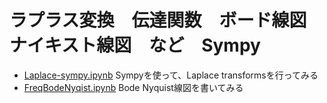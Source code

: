 # ラプラス変換　伝達関数　ボード線図　ナイキスト線図　など　Sympy
- [Laplace-sympy.ipynb](https://github.com/tom2rd/EMC-sim/blob/master/impedance.py/Laplace-impedance/Laplase-sympy.ipynb)
   Sympyを使って、Laplace transformsを行ってみる
- [FreqBodeNyqist.ipynb](https://github.com/tom2rd/EMC-sim/blob/master/impedance.py/Laplace-impedance/FreqBodeNyqist.ipynb)
  Bode Nyquist線図を書いてみる
